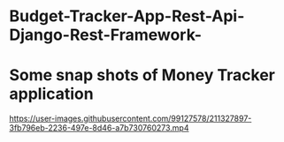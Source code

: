# Budget-Tracker-App-Rest-Api-Django-Rest-Framework-
# Some snap shots of Money Tracker application


https://user-images.githubusercontent.com/99127578/211327897-3fb796eb-2236-497e-8d46-a7b730760273.mp4

